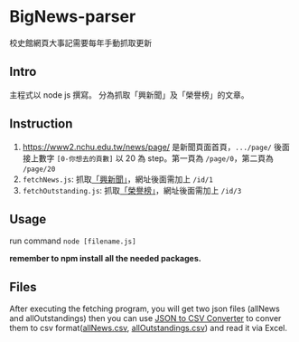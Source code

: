 # BigNews-parser
校史館網頁大事記需要每年手動抓取更新

## Intro
主程式以 node js 撰寫。
分為抓取「興新聞」及「榮譽榜」的文章。

## Instruction
1. https://www2.nchu.edu.tw/news/page/ 是新聞頁面首頁，`.../page/` 後面接上數字 `[0-你想去的頁數]` 以 20 為 step。第一頁為 `/page/0`，第二頁為 `/page/20`
2. `fetchNews.js`: 抓取[「興新聞」](https://www2.nchu.edu.tw/news/page/0/id/1)，網址後面需加上 `/id/1`
3. `fetchOutstanding.js`: 抓取[「榮譽榜」](https://www2.nchu.edu.tw/news/page/0/id/3)，網址後面需加上 `/id/3`

## Usage
run command `node [filename.js]`

**remember to npm install all the needed packages.**

## Files
After executing the fetching program, you will get two json files (allNews and allOutstandings) then you can use [JSON to CSV Converter](https://json-csv.com/) to conver them to csv format([allNews.csv](https://github.com/NchuArchive/BigNews-parser/blob/master/allNews.csv), [allOutstandings.csv](https://github.com/NchuArchive/BigNews-parser/blob/master/allOutstandings.csv)) and read it via Excel.
